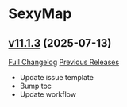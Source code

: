 # SexyMap

## [v11.1.3](https://github.com/funkydude/SexyMap/tree/v11.1.3) (2025-07-13)
[Full Changelog](https://github.com/funkydude/SexyMap/compare/v11.1.2...v11.1.3) [Previous Releases](https://github.com/funkydude/SexyMap/releases)

- Update issue template  
- Bump toc  
- Update workflow  
